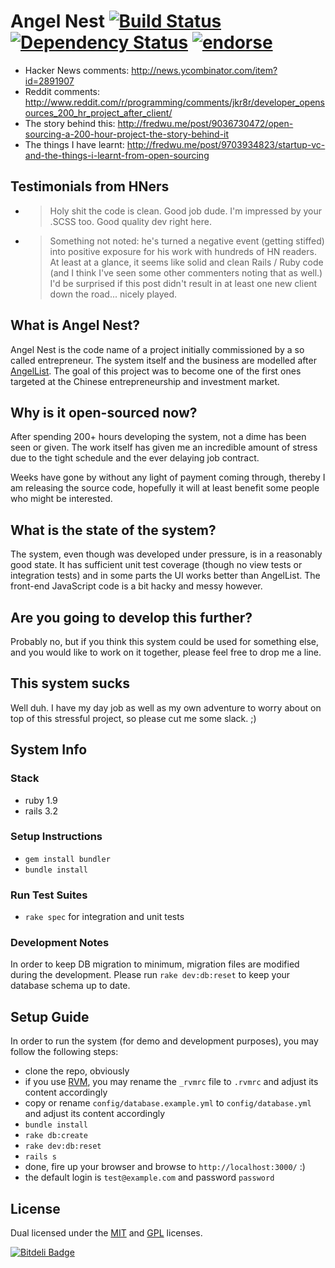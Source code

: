 # Angel Nest [![Build Status](https://secure.travis-ci.org/fredwu/angel_nest.png?branch=master)](http://travis-ci.org/fredwu/angel_nest) [![Dependency Status](https://gemnasium.com/fredwu/angel_nest.png)](https://gemnasium.com/fredwu/angel_nest) [![endorse](http://api.coderwall.com/fredwu/endorsecount.png)](http://coderwall.com/fredwu)

- Hacker News comments: http://news.ycombinator.com/item?id=2891907
- Reddit comments: http://www.reddit.com/r/programming/comments/jkr8r/developer_opensources_200_hr_project_after_client/
- The story behind this: http://fredwu.me/post/9036730472/open-sourcing-a-200-hour-project-the-story-behind-it
- The things I have learnt: http://fredwu.me/post/9703934823/startup-vc-and-the-things-i-learnt-from-open-sourcing

## Testimonials from HNers

- > Holy shit the code is clean. Good job dude. I'm impressed by your .SCSS too. Good quality dev right here.

- > Something not noted: he's turned a negative event (getting stiffed) into positive exposure for his work with hundreds of HN readers. At least at a glance, it seems like solid and clean Rails / Ruby code (and I think I've seen some other commenters noting that as well.) I'd be surprised if this post didn't result in at least one new client down the road... nicely played.

## What is Angel Nest?

Angel Nest is the code name of a project initially commissioned by a so called entrepreneur. The system itself and the business are modelled after [AngelList](http://angel.co/). The goal of this project was to become one of the first ones targeted at the Chinese entrepreneurship and investment market.

## Why is it open-sourced now?

After spending 200+ hours developing the system, not a dime has been seen or given. The work itself has given me an incredible amount of stress due to the tight schedule and the ever delaying job contract.

Weeks have gone by without any light of payment coming through, thereby I am releasing the source code, hopefully it will at least benefit some people who might be interested.

## What is the state of the system?

The system, even though was developed under pressure, is in a reasonably good state. It has sufficient unit test coverage (though no view tests or integration tests) and in some parts the UI works better than AngelList. The front-end JavaScript code is a bit hacky and messy however.

## Are you going to develop this further?

Probably no, but if you think this system could be used for something else, and you would like to work on it together, please feel free to drop me a line.

## This system sucks

Well duh. I have my day job as well as my own adventure to worry about on top of this stressful project, so please cut me some slack. ;)

## System Info

### Stack

- ruby 1.9
- rails 3.2

### Setup Instructions

- `gem install bundler`
- `bundle install`

### Run Test Suites

- `rake spec` for integration and unit tests

### Development Notes

In order to keep DB migration to minimum, migration files are modified during the development. Please run `rake dev:db:reset` to keep your database schema up to date.

## Setup Guide

In order to run the system (for demo and development purposes), you may follow the following steps:

- clone the repo, obviously
- if you use [RVM](http://beginrescueend.com/), you may rename the `_rvmrc` file to `.rvmrc` and adjust its content accordingly
- copy or rename `config/database.example.yml` to `config/database.yml` and adjust its content accordingly
- `bundle install`
- `rake db:create`
- `rake dev:db:reset`
- `rails s`
- done, fire up your browser and browse to `http://localhost:3000/` :)
- the default login is `test@example.com` and password `password`

## License

Dual licensed under the [MIT](http://www.opensource.org/licenses/mit-license.php) and [GPL](http://www.gnu.org/licenses/gpl.html) licenses.


[![Bitdeli Badge](https://d2weczhvl823v0.cloudfront.net/fredwu/angel_nest/trend.png)](https://bitdeli.com/free "Bitdeli Badge")

